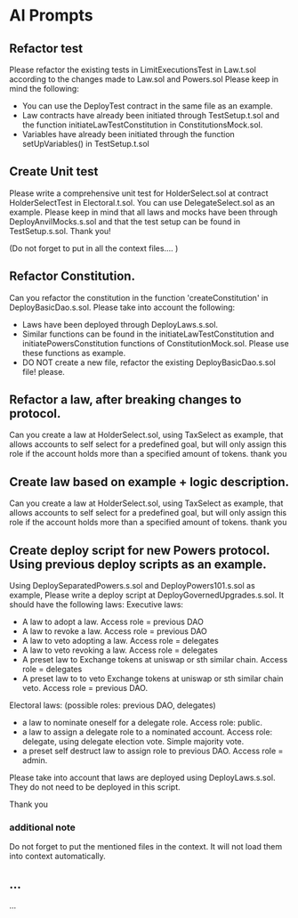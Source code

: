 # AI Prompts 

## Refactor test
Please refactor the existing tests in LimitExecutionsTest in Law.t.sol according to the changes made to Law.sol and Powers.sol Please keep in mind the following: 
- You can use the DeployTest contract in the same file as an example.
- Law contracts have already been initiated through TestSetup.t.sol and the function initiateLawTestConstitution in ConstitutionsMock.sol. 
- Variables have already been initiated through the function setUpVariables() in TestSetup.t.sol

## Create Unit test 
Please write a comprehensive unit test for HolderSelect.sol at contract HolderSelectTest in Electoral.t.sol. You can use DelegateSelect.sol as an example. Please keep in mind that all laws and mocks have been through DeployAnvilMocks.s.sol and that the test setup can be found in TestSetup.s.sol. Thank you!  

(Do not forget to put in all the context files.... )

## Refactor Constitution. 
Can you refactor the constitution in the function 'createConstitution' in DeployBasicDao.s.sol. Please take into account the following: 
- Laws have been deployed through DeployLaws.s.sol. 
- Similar functions can be found in the initiateLawTestConstitution and initiatePowersConstitution functions of ConstitutionMock.sol. Please use these functions as example. 
- DO NOT create a new file, refactor the existing DeployBasicDao.s.sol file! please. 

## Refactor a law, after breaking changes to protocol. 
Can you create a law at HolderSelect.sol, using TaxSelect as example, that allows accounts to self select for a predefined goal, but will only assign this role if the account holds more than a specified amount of tokens. thank you

## Create law based on example + logic description. 
Can you create a law at HolderSelect.sol, using TaxSelect as example, that allows accounts to self select for a predefined goal, but will only assign this role if the account holds more than a specified amount of tokens. thank you

## Create deploy script for new Powers protocol. Using previous deploy scripts as an example. 
Using DeploySeparatedPowers.s.sol and DeployPowers101.s.sol as example, Please write a deploy script at DeployGovernedUpgrades.s.sol. It should have the following laws: 
Executive laws: 
 - A law to adopt a law. Access role = previous DAO 
 - A law to revoke a law. Access role = previous DAO 
 - A law to veto adopting a law. Access role = delegates
 - A law to veto revoking a law. Access role = delegates
 - A preset law to Exchange tokens at uniswap or sth similar chain. Access role = delegates
 - A preset law to to veto Exchange tokens at uniswap or sth similar chain veto. Access role = previous DAO.

 Electoral laws: (possible roles: previous DAO, delegates)
 - a law to nominate oneself for a delegate role. Access role: public.
 - a law to assign a delegate role to a nominated account. Access role: delegate, using delegate election vote. Simple majority vote.
 - a preset self destruct law to assign role to previous DAO. Access role = admin. 

Please take into account that laws are deployed using DeployLaws.s.sol. They do not need to be deployed in this script. 

Thank you

### additional note
Do not forget to put the mentioned files in the context. It will not load them into context automatically.  

## ... 
... 